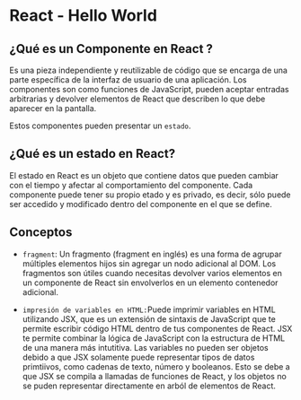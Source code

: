 # React - Hello World

## ¿Qué es un Componente en React ?

Es una pieza independiente y reutilizable de código que se encarga de una parte específica de la interfaz de usuario de una aplicación. 
Los componentes son como funciones de JavaScript, pueden aceptar entradas arbitrarias y devolver elementos de React que describen lo que debe aparecer en la pantalla.

Estos componentes pueden presentar un `estado`. 

## ¿Qué es un estado en React?

El estado en React es un objeto que contiene datos que pueden cambiar con el tiempo y afectar al comportamiento del componente. 
Cada componente puede tener su propio etado y es privado, es decir, sólo puede ser accedido y modificado dentro del componente en el que se define.




## Conceptos 

* `fragment`: Un fragmento (fragment en inglés) es una forma de agrupar múltiples elementos hijos sin agregar un nodo adicional al DOM. Los fragmentos son útiles cuando necesitas devolver varios elementos en un componente de React sin envolverlos en un elemento contenedor adicional.

* `impresión de variables en HTML:`Puede imprimir variables en HTML utilizando JSX, que es un extensión de sintaxis de JavaScript que te permite escribir código HTML dentro de tus componentes de React. JSX te permite combinar la lógica de JavaScript con la estructura de HTML de una manera más intutitiva. Las variables no pueden ser objetos debido a que JSX solamente puede representar tipos de datos primtiivos, como cadenas de texto, número y booleanos. Esto se debe a que JSX se compila a llamadas de funciones de React, y los objetos no se puden representar directamente en arból de elementos de React. 

